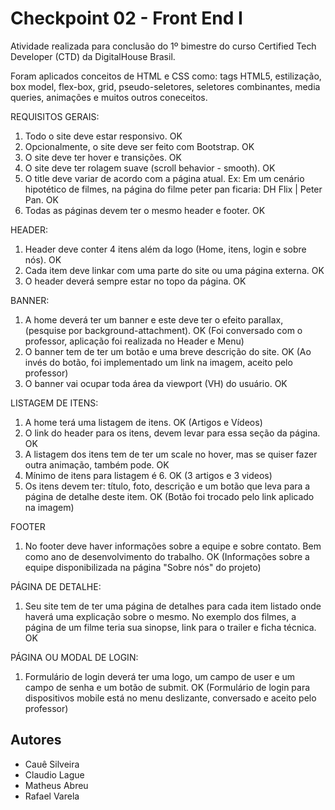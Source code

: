 # Checkpoint 02 - Front End I

Atividade realizada para conclusão do 1º bimestre do curso Certified Tech Developer (CTD) da DigitalHouse Brasil.

Foram aplicados conceitos de HTML e CSS como: tags HTML5, estilização, box model, flex-box, grid, pseudo-seletores, seletores combinantes, media queries, animações e muitos outros coneceitos.

REQUISITOS GERAIS:

1. Todo o site deve estar responsivo.
     OK
2. Opcionalmente, o site deve ser feito com Bootstrap.
     OK
3. O site deve ter hover e transições. 
     OK
4. O site deve ter rolagem suave (scroll behavior - smooth).
     OK
5. O title deve variar de acordo com a página atual. Ex: Em um cenário hipotético de filmes, na página do filme peter pan ficaria: DH Flix | Peter Pan.
     OK
6. Todas as páginas devem ter o mesmo header e footer.
     OK

HEADER:

1. Header deve conter 4 itens além da logo (Home, itens, login e sobre nós). 
    OK
2. Cada item deve linkar com uma parte do site ou uma página externa.
    OK
3. O header deverá sempre estar no topo da página. 
    OK

BANNER:

1. A home deverá ter um banner e este deve ter o efeito parallax, (pesquise por background-attachment).
    OK (Foi conversado com o professor, aplicação foi realizada no Header e Menu)
2. O banner tem de ter um botão e uma breve descrição do site.
    OK (Ao invés do botão, foi implementado um link na imagem, aceito pelo professor)
3. O banner vai ocupar toda área da viewport (VH) do usuário. 
    OK

LISTAGEM DE ITENS:

1. A home terá uma listagem de itens. 
    OK (Artigos e Vídeos)
2. O link do header para os itens, devem levar para essa seção da página.
    OK
3. A listagem dos itens tem de ter um scale no hover, mas se quiser fazer outra animação, também pode.
    OK
4. Mínimo de itens para listagem é 6.
    OK (3 artigos e 3 videos)
5. Os itens devem ter: título, foto, descrição e um botão que leva para a página de detalhe deste item.
    OK (Botão foi trocado pelo link aplicado na imagem)


FOOTER

1. No footer deve haver informações sobre a equipe e sobre contato. Bem como ano de desenvolvimento do trabalho.
    OK (Informações sobre a equipe disponibilizada na página "Sobre nós" do projeto)

PÁGINA DE DETALHE:

1. Seu site tem de ter uma página de detalhes para cada item listado onde haverá uma explicação sobre o mesmo. No exemplo dos filmes, a página de um filme teria sua sinopse, link para o trailer e ficha técnica.
    OK

PÁGINA OU MODAL DE LOGIN:

1. Formulário de login deverá ter uma logo, um campo de user e um campo de senha e um botão de submit.
    OK (Formulário de login para dispositivos mobile está no menu deslizante, conversado e aceito pelo professor)



## Autores

- Cauê Silveira
- Claudio Lague
- Matheus Abreu
- Rafael Varela